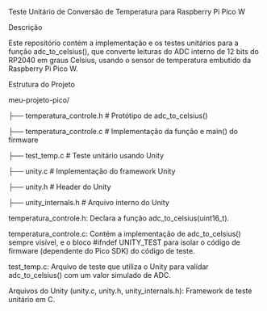 Teste Unitário de Conversão de Temperatura para Raspberry Pi Pico W

Descrição

Este repositório contém a implementação e os testes unitários para a função adc_to_celsius(), que converte leituras do ADC interno de 12 bits do RP2040 em graus Celsius, usando o sensor de temperatura embutido da Raspberry Pi Pico W.

Estrutura do Projeto

meu-projeto-pico/

├── temperatura_controle.h       # Protótipo de adc_to_celsius()

├── temperatura_controle.c       # Implementação da função e main() do firmware

├── test_temp.c                  # Teste unitário usando Unity

├── unity.c                      # Implementação do framework Unity

├── unity.h                      # Header do Unity

├── unity_internals.h            # Arquivo interno do Unity


temperatura_controle.h: Declara a função adc_to_celsius(uint16_t).

temperatura_controle.c: Contém a implementação de adc_to_celsius() sempre visível, e o bloco #ifndef UNITY_TEST para isolar o código de firmware (dependente do Pico SDK) do código de teste.

test_temp.c: Arquivo de teste que utiliza o Unity para validar adc_to_celsius() com um valor simulado de ADC.

Arquivos do Unity (unity.c, unity.h, unity_internals.h): Framework de teste unitário em C.
